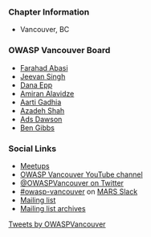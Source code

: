 ### Chapter Information

* Vancouver, BC

### OWASP Vancouver Board 
* [Farahad Abasi](https://www.linkedin.com/in/farshadabasi/)
* [Jeevan Singh](https://www.linkedin.com/in/jeevansecurity/)
* [Dana Epp](https://www.linkedin.com/in/danaepp/)
* [Amiran Alavidze](https://www.linkedin.com/in/aalavidze/)
* [Aarti Gadhia](https://www.linkedin.com/in/aartigadhia/)
* [Azadeh Shah](https://www.linkedin.com/in/asharghi/)
* [Ads Dawson](https://www.linkedin.com/in/adamdawson0/)
* [Ben Gibbs](https://www.linkedin.com/in/benjgibbs/)


### Social Links

* [Meetups](https://www.meetup.com/OWASP-Vancouver-Chapter/)
* [OWASP Vancouver YouTube channel](https://www.youtube.com/channel/UCeZ_fej13-AJwBIv_CZB_jw)
* [@OWASPVancouver on Twitter](https://twitter.com/OWASPVancouver)
* [#owasp-vancouver](https://mars-comm.slack.com/archives/C6QHGPUAK) on [MARS Slack](https://fourthplanet.ca/slack/)
* [Mailing list](https://groups.google.com/a/owasp.org/forum/#!forum/vancouver-chapter)
* [Mailing list archives](http://lists.owasp.org/pipermail/owasp-vancouver)

<a class="twitter-timeline" data-width="300" data-height="800" href="https://twitter.com/OWASPVancouver?ref_src=twsrc%5Etfw">Tweets by OWASPVancouver</a> <script async src="https://platform.twitter.com/widgets.js" charset="utf-8"></script>
